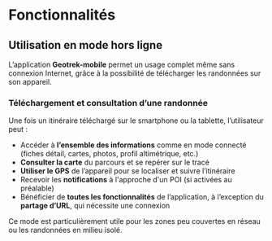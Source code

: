 # Fonctionnalités

## Utilisation en mode hors ligne

L’application **Geotrek-mobile** permet un usage complet même sans connexion Internet, grâce à la possibilité de télécharger les randonnées sur son appareil.

### Téléchargement et consultation d’une randonnée

Une fois un itinéraire téléchargé sur le smartphone ou la tablette, l’utilisateur peut :

* Accéder à **l’ensemble des informations** comme en mode connecté (fiches détail, cartes, photos, profil altimétrique, etc.)
* **Consulter la carte** du parcours et se repérer sur le tracé
* **Utiliser le GPS** de l’appareil pour se localiser et suivre l’itinéraire
* Recevoir les **notifications** à l'approche d'un POI (si activées au préalable)
* Bénéficier de **toutes les fonctionnalités** de l’application, à l’exception du **partage d’URL**, qui nécessite une connexion

Ce mode est particulièrement utile pour les zones peu couvertes en réseau ou les randonnées en milieu isolé.

